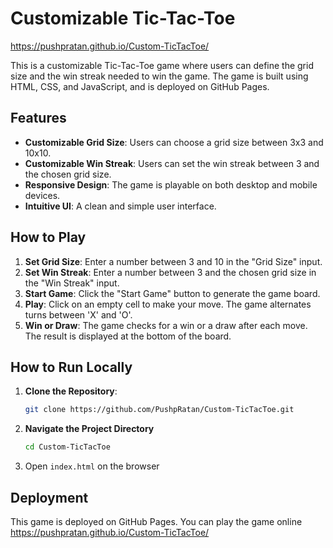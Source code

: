 # Customizable Tic-Tac-Toe
https://pushpratan.github.io/Custom-TicTacToe/

This is a customizable Tic-Tac-Toe game where users can define the grid size and the win streak needed to win the game. The game is built using HTML, CSS, and JavaScript, and is deployed on GitHub Pages.

## Features

- **Customizable Grid Size**: Users can choose a grid size between 3x3 and 10x10.
- **Customizable Win Streak**: Users can set the win streak between 3 and the chosen grid size.
- **Responsive Design**: The game is playable on both desktop and mobile devices.
- **Intuitive UI**: A clean and simple user interface.

## How to Play

1. **Set Grid Size**: Enter a number between 3 and 10 in the "Grid Size" input.
2. **Set Win Streak**: Enter a number between 3 and the chosen grid size in the "Win Streak" input.
3. **Start Game**: Click the "Start Game" button to generate the game board.
4. **Play**: Click on an empty cell to make your move. The game alternates turns between 'X' and 'O'.
5. **Win or Draw**: The game checks for a win or a draw after each move. The result is displayed at the bottom of the board.

## How to Run Locally

1. **Clone the Repository**:
   ```bash
   git clone https://github.com/PushpRatan/Custom-TicTacToe.git

2. **Navigate the Project Directory**
   ```bash
   cd Custom-TicTacToe
3. Open `index.html` on the browser

## Deployment
This game is deployed on GitHub Pages. You can play the game online https://pushpratan.github.io/Custom-TicTacToe/
